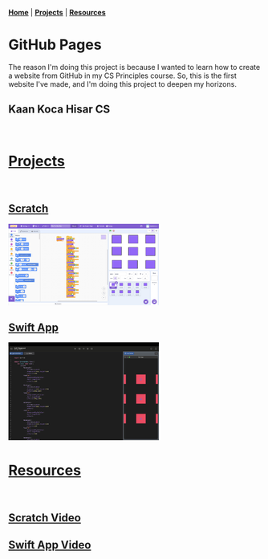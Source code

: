 **[Home](README.md)** | **[Projects](Projects.md)** | **[Resources](Resources.md)**

# GitHub Pages

The reason I'm doing this project is because I wanted to learn how to create a website from GitHub in my CS Principles course. So, this is the first website I've made, and I'm doing this project to deepen my horizons. 

## Kaan Koca Hisar CS

<br>

# **[Projects](Projects.md)**

<br>

## [Scratch](https://scratch.mit.edu/projects/1212334765)

<img src="Scratch_Game.png" width="300">

## [Swift App](https://github.com/kaankoca-debug/kaankoca-debug.github.io/tree/main/Projects/Swift)

<img src="Swift_Game.png" width="300">

<br>

# **[Resources](https://drive.google.com/drive/folders/1p5AxCkzE-_u20Dovth-Wle09ownV2CCK?usp=drive_link)**

<br>

## [Scratch Video](https://drive.google.com/file/d/1gfkClsnsi_kvz91xjAdyCGXrz0tZLPny/view?usp=sharing)

## [Swift App Video](https://drive.google.com/file/d/1V3elbn8_UBh9dNDeWAhdtWxGoYbjAoe-/view?usp=sharing)
